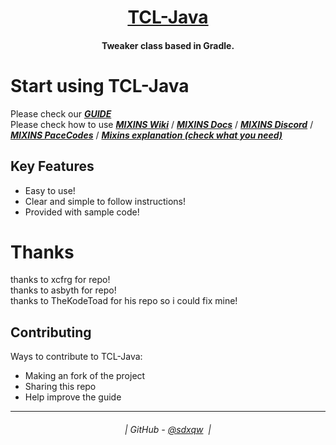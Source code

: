 <h1 align="center">
  <a href="https://github.com/sdxqw/TCL-Java">TCL-Java</a>
</h1>

<h4 align="center">Tweaker class based in Gradle.</h4>

# Start using TCL-Java
Please check our [_**GUIDE**_](https://github.com/AxstSoftware/TCL-Java/wiki)</br>
Please check how to use [_**MIXINS Wiki**_](https://github.com/SpongePowered/Mixin/wiki) / [_**MIXINS Docs**_](https://jenkins.liteloader.com/view/Other/job/Mixin/javadoc/index.html) / [_**MIXINS Discord**_](https://discord.gg/sponge) / [_**MIXINS PaceCodes**_](https://github.com/PaceCodes/Mixin-Tutorial) / [_**Mixins explanation (check what you need)**_](https://www.youtube.com/watch?v=HQUkWjMWTik)

## Key Features

* Easy to use!
* Clear and simple to follow instructions!
* Provided with sample code!

# Thanks

thanks to xcfrg for repo!</br>
thanks to asbyth for repo!</br>
thanks to TheKodeToad for his repo so i could fix mine!</br>

## Contributing

Ways to contribute to TCL-Java:

* Making an fork of the project
* Sharing this repo
* Help improve the guide

---
<h6 align="center">
  | GitHub - <a href="https://github.com/sdxqw">@sdxqw</a> 
  |
</h6>
